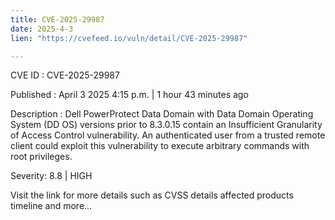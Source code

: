 ```yaml
---
title: CVE-2025-29987
date: 2025-4-3
lien: "https://cvefeed.io/vuln/detail/CVE-2025-29987"

---
```


CVE ID : CVE-2025-29987

Published :  April 3
2025
4:15 p.m. | 1 hour
43 minutes ago

Description : Dell PowerProtect Data Domain with Data Domain Operating System (DD OS) versions prior to 8.3.0.15 contain an Insufficient Granularity of Access Control vulnerability. An authenticated user from a trusted remote client could exploit this vulnerability to execute arbitrary commands with root privileges.

Severity: 8.8 | HIGH

Visit the link for more details
such as CVSS details
affected products
timeline
and more...
